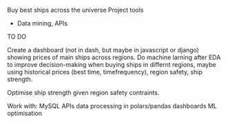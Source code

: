 
Buy best ships across the universe
Project tools
* Data mining, APIs



TO DO

Create a dashboard (not in dash, but maybe in javascript or django) showing prices of main ships across regions.
Do machine larning after EDA to improve decision-making when buying ships in differnt regions, 
maybe using historical prices (best time, timefrequency), region safety, ship strength. 

Optimise ship strength given region safety contraints. 

Work with:
MySQL
APIs
data processing in polars/pandas
dashboards
ML
optimisation
